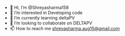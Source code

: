 - 👋 Hi, I’m @Shreyasharma158
- 👀 I’m interested in Developing code
- 🌱 I’m currently learning deltaPV
- 💞️ I’m looking to collaborate on DELTAPV
- 📫 How to reach me shreyasharma.aug15@gmail.com

<!---
Shreyasharma158/Shreyasharma158 is a ✨ special ✨ repository because its `README.md` (this file) appears on your GitHub profile.
You can click the Preview link to take a look at your changes.
--->

